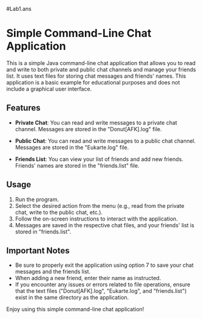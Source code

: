 #Lab1.ans

# Simple Command-Line Chat Application

This is a simple Java command-line chat application that allows you to read and write to both private and public chat channels and manage your friends list. It uses text files for storing chat messages and friends' names. This application is a basic example for educational purposes and does not include a graphical user interface.

## Features

- **Private Chat**: You can read and write messages to a private chat channel. Messages are stored in the "Donut[AFK].log" file.

- **Public Chat**: You can read and write messages to a public chat channel. Messages are stored in the "Eukarte.log" file.

- **Friends List**: You can view your list of friends and add new friends. Friends' names are stored in the "friends.list" file.

## Usage

1. Run the program.
2. Select the desired action from the menu (e.g., read from the private chat, write to the public chat, etc.).
3. Follow the on-screen instructions to interact with the application.
4. Messages are saved in the respective chat files, and your friends' list is stored in "friends.list".

## Important Notes

- Be sure to properly exit the application using option 7 to save your chat messages and the friends list.
- When adding a new friend, enter their name as instructed.
- If you encounter any issues or errors related to file operations, ensure that the text files ("Donut[AFK].log", "Eukarte.log", and "friends.list") exist in the same directory as the application.

Enjoy using this simple command-line chat application!

